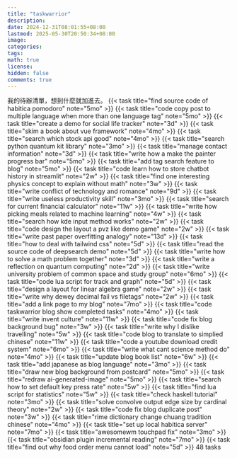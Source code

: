 ```yaml
---
title: "taskwarrior"
description: 
date: 2024-12-31T08:01:55+08:00
lastmod: 2025-05-30T20:50:34+08:00
image: 
categories: 
tags: 
math: true
license: 
hidden: false
comments: true
---
```


我的待辦清單，想到什麼就加進去。
{{< task title="find source code of habitica pomodoro" note="5mo" >}}
{{< task title="code copy post to multiple language when more than one language tag" note="5mo" >}}
{{< task title="create a demo for social life tracker" note="3d" >}}
{{< task title="skim a book about vue framework" note="4mo" >}}
{{< task title="search which stock api good" note="4mo" >}}
{{< task title="search python quantum kit library" note="3mo" >}}
{{< task title="manage contact information" note="3d" >}}
{{< task title="write how a make the painter progress bar" note="5mo" >}}
{{< task title="add tag search feature to blog" note="5mo" >}}
{{< task title="code learn how to store chatbot history in streamlit" note="2w" >}}
{{< task title="find one interesting physics concept to explain without math" note="3w" >}}
{{< task title="write conflict of technology and romance" note="9d" >}}
{{< task title="write useless productivity skill" note="3mo" >}}
{{< task title="search for current financial calculator" note="11w" >}}
{{< task title="write how picking meals related to machine learning" note="4w" >}}
{{< task title="search how kde input method works" note="2w" >}}
{{< task title="code design the layout a pvz like demo game" note="2w" >}}
{{< task title="write past paper overfitting analogy" note="13d" >}}
{{< task title="how to deal with tailwind css" note="5d" >}}
{{< task title="read the source code of deepsearch demo" note="5d" >}}
{{< task title="write how to solve a math problem together" note="3d" >}}
{{< task title="write a reflection on quantum computing" note="2d" >}}
{{< task title="write university problem of common space and study group" note="6mo" >}}
{{< task title="code lua script for track and graph" note="5d" >}}
{{< task title="design a layout for linear algebra game" note="2w" >}}
{{< task title="write why dewey decimal fail vs filetags" note="2w" >}}
{{< task title="add a link page to my blog" note="7mo" >}}
{{< task title="code taskwarrior blog show completed tasks" note="4mo" >}}
{{< task title="write invent culture" note="11w" >}}
{{< task title="code fix blog background bug" note="3w" >}}
{{< task title="write why I dislike travelling" note="5w" >}}
{{< task title="code blog to translate to simplied chinese" note="11w" >}}
{{< task title="code a youtube download credit system" note="6mo" >}}
{{< task title="write what cant science method do" note="4mo" >}}
{{< task title="update blog book list" note="6w" >}}
{{< task title="add japanese as blog language" note="3mo" >}}
{{< task title="draw new blog background from postcard" note="5mo" >}}
{{< task title="redraw ai-generated-image" note="5mo" >}}
{{< task title="search how to set default key press rate" note="5w" >}}
{{< task title="find lua script for statistics" note="5w" >}}
{{< task title="check haskell tutorial" note="3mo" >}}
{{< task title="solve convolve output edge size by cardinal theory" note="2w" >}}
{{< task title="code fix blog duplicate post" note="3w" >}}
{{< task title="rime dictionary change chuang tradition chinese" note="4mo" >}}
{{< task title="set up local habitica server" note="7mo" >}}
{{< task title="awesomewm touchpad fix" note="3mo" >}}
{{< task title="obsidian plugin incremental reading" note="7mo" >}}
{{< task title="find out why food order menu cannot load" note="5d" >}}
48 tasks